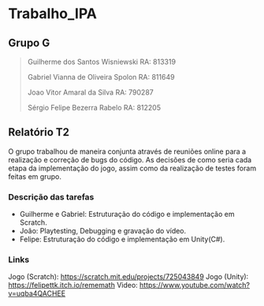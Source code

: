 # Trabalho_IPA

## Grupo G

>Guilherme dos Santos Wisniewski RA: 813319
>
>Gabriel Vianna de Oliveira Spolon RA: 811649
>
>Joao Vitor Amaral da Silva RA: 790287
>
>Sérgio Felipe Bezerra Rabelo RA: 812205

## Relatório T2

O grupo trabalhou de maneira conjunta através de reuniões online para a realização e correção de bugs do código. As decisões de como seria cada etapa da implementação do jogo, assim como da realização de testes foram feitas em grupo.

### Descrição das tarefas

- Guilherme e Gabriel: Estruturação do código e implementação em Scratch.
- João: Playtesting, Debugging e gravação do vídeo.
- Felipe: Estruturação do código e implementação em Unity(C#).

### Links

Jogo (Scratch): https://scratch.mit.edu/projects/725043849
Jogo (Unity): https://felipettk.itch.io/rememath
Video: https://www.youtube.com/watch?v=uqba4QACHEE
